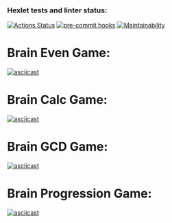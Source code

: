 ### Hexlet tests and linter status:
[![Actions Status](https://github.com/AlexMomot-717/python-project-lvl1/workflows/hexlet-check/badge.svg)](https://github.com/AlexMomot-717/python-project-lvl1/actions)
[![pre-commit hooks](https://github.com/AlexMomot-717/python-project-lvl1/actions/workflows/pre-commit.yml/badge.svg)](https://github.com/AlexMomot-717/python-project-lvl1/actions)
[![Maintainability](https://api.codeclimate.com/v1/badges/b902fd4658d626f88eeb/maintainability)](https://codeclimate.com/github/AlexMomot-717/python-project-lvl1/maintainability)
# Brain Even Game:
[![asciicast](https://asciinema.org/a/572371.svg)](https://asciinema.org/a/572371)
# Brain Calc Game:
[![asciicast](https://asciinema.org/a/572910.svg)](https://asciinema.org/a/572910)
# Brain GCD Game:
[![asciicast](https://asciinema.org/a/574153.svg)](https://asciinema.org/a/574153)
# Brain Progression Game:
[![asciicast](https://asciinema.org/a/575055.svg)](https://asciinema.org/a/575055)
